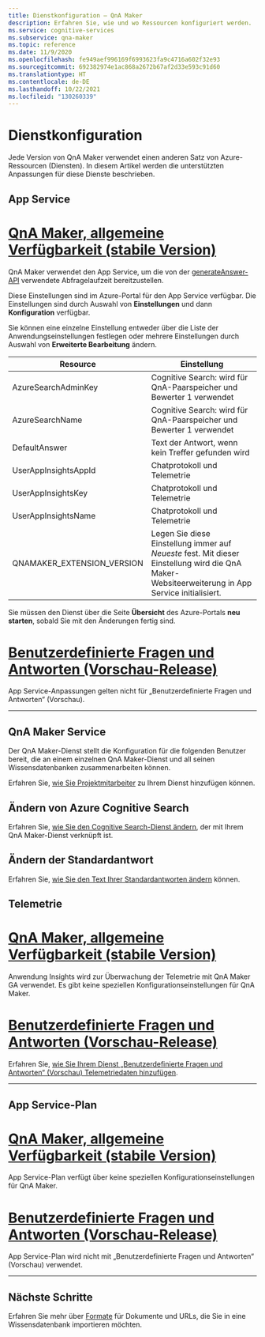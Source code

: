 ```yaml
---
title: Dienstkonfiguration – QnA Maker
description: Erfahren Sie, wie und wo Ressourcen konfiguriert werden.
ms.service: cognitive-services
ms.subservice: qna-maker
ms.topic: reference
ms.date: 11/9/2020
ms.openlocfilehash: fe949aef996169f6993623fa9c4716a602f32e93
ms.sourcegitcommit: 692382974e1ac868a2672b67af2d33e593c91d60
ms.translationtype: HT
ms.contentlocale: de-DE
ms.lasthandoff: 10/22/2021
ms.locfileid: "130260339"
---
```

# <a name="service-configuration"></a>Dienstkonfiguration

Jede Version von QnA Maker verwendet einen anderen Satz von Azure-Ressourcen (Diensten). In diesem Artikel werden die unterstützten Anpassungen für diese Dienste beschrieben. 

## <a name="app-service"></a>App Service

# <a name="qna-maker-ga-stable-release"></a>[QnA Maker, allgemeine Verfügbarkeit (stabile Version)](#tab/v1)

QnA Maker verwendet den App Service, um die von der [generateAnswer-API](/rest/api/cognitiveservices/qnamaker4.0/runtime/generateanswer) verwendete Abfragelaufzeit bereitzustellen.

Diese Einstellungen sind im Azure-Portal für den App Service verfügbar. Die Einstellungen sind durch Auswahl von **Einstellungen** und dann **Konfiguration** verfügbar.

Sie können eine einzelne Einstellung entweder über die Liste der Anwendungseinstellungen festlegen oder mehrere Einstellungen durch Auswahl von **Erweiterte Bearbeitung** ändern.

|Resource|Einstellung|
|--|--|
|AzureSearchAdminKey|Cognitive Search: wird für QnA-Paarspeicher und Bewerter 1 verwendet|
|AzureSearchName|Cognitive Search: wird für QnA-Paarspeicher und Bewerter 1 verwendet|
|DefaultAnswer|Text der Antwort, wenn kein Treffer gefunden wird|
|UserAppInsightsAppId|Chatprotokoll und Telemetrie|
|UserAppInsightsKey|Chatprotokoll und Telemetrie|
|UserAppInsightsName|Chatprotokoll und Telemetrie|
|QNAMAKER_EXTENSION_VERSION|Legen Sie diese Einstellung immer auf _Neueste_ fest. Mit dieser Einstellung wird die QnA Maker-Websiteerweiterung in App Service initialisiert.|

Sie müssen den Dienst über die Seite **Übersicht** des Azure-Portals **neu starten**, sobald Sie mit den Änderungen fertig sind.

# <a name="custom-question-answering-preview-release"></a>[Benutzerdefinierte Fragen und Antworten (Vorschau-Release)](#tab/v2)

App Service-Anpassungen gelten nicht für „Benutzerdefinierte Fragen und Antworten“ (Vorschau).

---

## <a name="qna-maker-service"></a>QnA Maker Service

Der QnA Maker-Dienst stellt die Konfiguration für die folgenden Benutzer bereit, die an einem einzelnen QnA Maker-Dienst und all seinen Wissensdatenbanken zusammenarbeiten können.

Erfahren Sie, [wie Sie Projektmitarbeiter](./index.yml) zu Ihrem Dienst hinzufügen können.

## <a name="change-azure-cognitive-search"></a>Ändern von Azure Cognitive Search

Erfahren Sie, [wie Sie den Cognitive Search-Dienst ändern](./how-to/configure-QnA-Maker-resources.md#configure-qna-maker-to-use-different-cognitive-search-resource), der mit Ihrem QnA Maker-Dienst verknüpft ist.

## <a name="change-default-answer"></a>Ändern der Standardantwort

Erfahren Sie, [wie Sie den Text Ihrer Standardantworten ändern](How-To/change-default-answer.md) können. 

## <a name="telemetry"></a>Telemetrie

# <a name="qna-maker-ga-stable-release"></a>[QnA Maker, allgemeine Verfügbarkeit (stabile Version)](#tab/v1)

Anwendung Insights wird zur Überwachung der Telemetrie mit QnA Maker GA verwendet. Es gibt keine speziellen Konfigurationseinstellungen für QnA Maker.

# <a name="custom-question-answering-preview-release"></a>[Benutzerdefinierte Fragen und Antworten (Vorschau-Release)](#tab/v2)

Erfahren Sie, [wie Sie Ihrem Dienst „Benutzerdefinierte Fragen und Antworten“ (Vorschau) Telemetriedaten hinzufügen](How-To/get-analytics-knowledge-base.md). 

---

## <a name="app-service-plan"></a>App Service-Plan

# <a name="qnamaker-ga-stable-release"></a>[QnA Maker, allgemeine Verfügbarkeit (stabile Version)](#tab/v1)

App Service-Plan verfügt über keine speziellen Konfigurationseinstellungen für QnA Maker.

# <a name="custom-question-answering-preview-release"></a>[Benutzerdefinierte Fragen und Antworten (Vorschau-Release)](#tab/v2)

App Service-Plan wird nicht mit „Benutzerdefinierte Fragen und Antworten“ (Vorschau) verwendet.

---

## <a name="next-steps"></a>Nächste Schritte

Erfahren Sie mehr über [Formate](reference-document-format-guidelines.md) für Dokumente und URLs, die Sie in eine Wissensdatenbank importieren möchten.